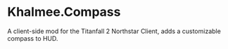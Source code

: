 # Khalmee.Compass
A client-side mod for the Titanfall 2 Northstar Client, adds a customizable compass to HUD.
